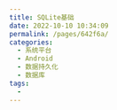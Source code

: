 ```yaml
---
title: SQLite基础
date: 2022-10-10 10:34:09
permalink: /pages/642f6a/
categories:
  - 系统平台
  - Android
  - 数据持久化
  - 数据库
tags:
  - 
---
```

